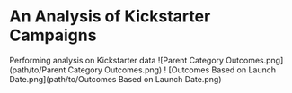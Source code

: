 # An Analysis of Kickstarter Campaigns
Performing analysis on Kickstarter data 
![Parent Category Outcomes.png](path/to/Parent Category Outcomes.png)
! [Outcomes Based on Launch Date.png](path/to/Outcomes Based on Launch Date.png)
